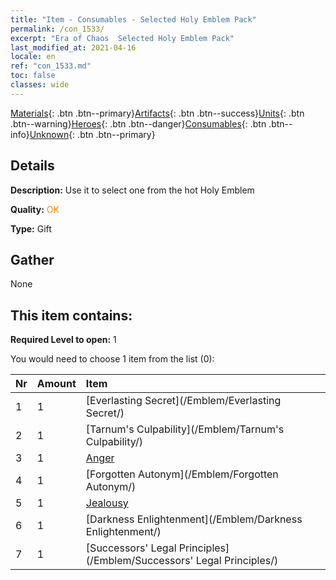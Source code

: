 ```yaml
---
title: "Item - Consumables - Selected Holy Emblem Pack"
permalink: /con_1533/
excerpt: "Era of Chaos  Selected Holy Emblem Pack"
last_modified_at: 2021-04-16
locale: en
ref: "con_1533.md"
toc: false
classes: wide
---
```

 [Materials](/Items/){: .btn .btn--primary}[Artifacts](/Items/Artifacts/){: .btn .btn--success}[Units](/Items/Units/){: .btn .btn--warning}[Heroes](/Items/Heroes/){: .btn .btn--danger}[Consumables](/Items/Consumables/){: .btn .btn--info}[Unknown](/Items/Unknown/){: .btn .btn--primary}

## Details
 **Description:** Use it to select one from the hot Holy Emblem

 **Quality:** <span style="color: #FF8C00">OK</span>

 **Type:** Gift

## Gather

  None

## This item contains:

 **Required Level to open:** 1

 You would need to choose 1 item from the list (0):

  | Nr | Amount |     Item    |
  |:---|:-------|:------------|
  | 1 | 1 | [Everlasting Secret](/Emblem/Everlasting Secret/) |  | 
  | 2 | 1 | [Tarnum's Culpability](/Emblem/Tarnum's Culpability/) |  | 
  | 3 | 1 | [Anger](/Emblem/Anger/) |  | 
  | 4 | 1 | [Forgotten Autonym](/Emblem/Forgotten Autonym/) |  | 
  | 5 | 1 | [Jealousy](/Emblem/Jealousy/) |  | 
  | 6 | 1 | [Darkness Enlightenment](/Emblem/Darkness Enlightenment/) |  | 
  | 7 | 1 | [Successors' Legal Principles](/Emblem/Successors' Legal Principles/) |  | 
